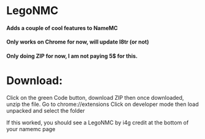 # LegoNMC
#### Adds a couple of cool features to NameMC

#### Only works on Chrome for now, will update l8tr (or not)
#### Only doing ZIP for now, I am not paying 5$ for this.

# Download:
Click on the green Code button, download ZIP then once downloaded, unzip the file.
Go to chrome://extensions
Click on developer mode then load unpacked and select the folder

If this worked, you should see a LegoNMC by i4g credit at the bottom of your namemc page